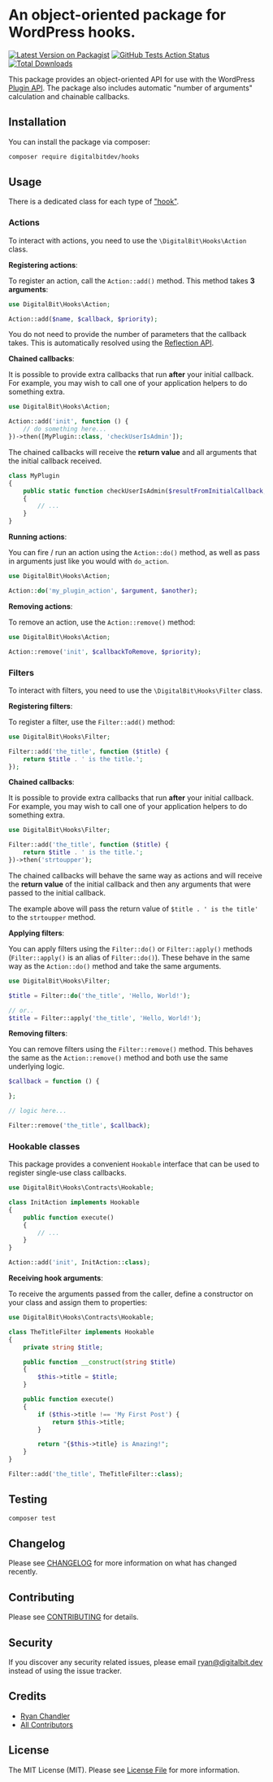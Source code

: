 # An object-oriented package for WordPress hooks.

[![Latest Version on Packagist](https://img.shields.io/packagist/v/digitalbitdev/hooks.svg?style=flat-square)](https://packagist.org/packages/digitalbitdev/hooks)
[![GitHub Tests Action Status](https://img.shields.io/github/workflow/status/digitalbitdev/hooks/run-tests?label=tests)](https://github.com/digitalbitdev/hooks/actions?query=workflow%3Arun-tests+branch%3Amaster)
[![Total Downloads](https://img.shields.io/packagist/dt/digitalbitdev/hooks.svg?style=flat-square)](https://packagist.org/packages/digitalbitdev/hooks)


This package provides an object-oriented API for use with the WordPress [Plugin API](https://codex.wordpress.org/Plugin_API). The package also includes automatic "number of arguments" calculation and chainable callbacks.

## Installation

You can install the package via composer:

```bash
composer require digitalbitdev/hooks
```

## Usage

There is a dedicated class for each type of ["hook"](https://developer.wordpress.org/plugins/hooks/).

### Actions

To interact with actions, you need to use the `\DigitalBit\Hooks\Action` class.

**Registering actions**:

To register an action, call the `Action::add()` method. This method takes **3 arguments**:

```php
use DigitalBit\Hooks\Action;

Action::add($name, $callback, $priority);
```

You do not need to provide the number of parameters that the callback takes. This is automatically resolved using the [Reflection API](https://www.php.net/manual/en/book.reflection.php).

**Chained callbacks**:

It is possible to provide extra callbacks that run **after** your initial callback. For example, you may wish to call one of your application helpers to do something extra.

```php
use DigitalBit\Hooks\Action;

Action::add('init', function () {
    // do something here...
})->then([MyPlugin::class, 'checkUserIsAdmin']);
```

The chained callbacks will receive the **return value** and all arguments that the initial callback received.

```php
class MyPlugin
{
    public static function checkUserIsAdmin($resultFromInitialCallback, ...$extraArgs)
    {
        // ...
    }
}
```

**Running actions**:

You can fire / run an action using the `Action::do()` method, as well as pass in arguments just like you would with `do_action`.

```php
use DigitalBit\Hooks\Action;

Action::do('my_plugin_action', $argument, $another);
```

**Removing actions**:

To remove an action, use the `Action::remove()` method:

```php
use DigitalBit\Hooks\Action;

Action::remove('init', $callbackToRemove, $priority);
```

### Filters

To interact with filters, you need to use the `\DigitalBit\Hooks\Filter` class.

**Registering filters**:

To register a filter, use the `Filter::add()` method:

```php
use DigitalBit\Hooks\Filter;

Filter::add('the_title', function ($title) {
    return $title . ' is the title.';
});
```

**Chained callbacks**:

It is possible to provide extra callbacks that run **after** your initial callback. For example, you may wish to call one of your application helpers to do something extra.

```php
use DigitalBit\Hooks\Filter;

Filter::add('the_title', function ($title) {
    return $title . ' is the title.';
})->then('strtoupper');
```

The chained callbacks will behave the same way as actions and will receive the **return value** of the initial callback and then any arguments that were passed to the initial callback.

The example above will pass the return value of `$title . ' is the title'` to the `strtoupper` method.

**Applying filters**:

You can apply filters using the `Filter::do()` or `Filter::apply()` methods (`Filter::apply()` is an alias of `Filter::do()`). These behave in the same way as the `Action::do()` method and take the same arguments.

```php
use DigitalBit\Hooks\Filter;

$title = Filter::do('the_title', 'Hello, World!');

// or..
$title = Filter::apply('the_title', 'Hello, World!');
```

**Removing filters**:

You can remove filters using the `Filter::remove()` method. This behaves the same as the `Action::remove()` method and both use the same underlying logic.

```php
$callback = function () {

};

// logic here...

Filter::remove('the_title', $callback);
```

### Hookable classes

This package provides a convenient `Hookable` interface that can be used to register single-use class callbacks.

```php
use DigitalBit\Hooks\Contracts\Hookable;

class InitAction implements Hookable
{
    public function execute()
    {
        // ...
    }
}

Action::add('init', InitAction::class);
```

**Receiving hook arguments**:

To receive the arguments passed from the caller, define a constructor on your class and assign them to properties:

```php
use DigitalBit\Hooks\Contracts\Hookable;

class TheTitleFilter implements Hookable
{
    private string $title;

    public function __construct(string $title)
    {
        $this->title = $title;
    }

    public function execute()
    {
        if ($this->title !== 'My First Post') {
            return $this->title;
        }

        return "{$this->title} is Amazing!";
    }
}

Filter::add('the_title', TheTitleFilter::class);
```

## Testing

``` bash
composer test
```

## Changelog

Please see [CHANGELOG](CHANGELOG.md) for more information on what has changed recently.

## Contributing

Please see [CONTRIBUTING](CONTRIBUTING.md) for details.

## Security

If you discover any security related issues, please email ryan@digitalbit.dev instead of using the issue tracker.

## Credits

- [Ryan Chandler](https://github.com/ryangjchandler)
- [All Contributors](../../contributors)

## License

The MIT License (MIT). Please see [License File](LICENSE.md) for more information.
